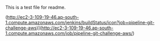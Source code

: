 This is a test file for readme.

(http://ec2-3-109-19-46.ap-south-1.compute.amazonaws.com/jenkins/buildStatus/icon?job=pipeline-git-challenge-aws)](http://ec2-3-109-19-46.ap-south-1.compute.amazonaws.com/job/pipeline-git-challenge-aws/) 
